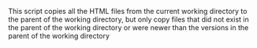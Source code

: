 This script copies all the HTML files from the current working directory to the parent of the working directory, but only copy files that did not exist in the parent of the working directory or were newer than the versions in the parent of the working directory
